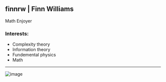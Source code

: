 ## finnrw | Finn Williams

Math Enjoyer

### Interests:
* Complexity theory
* Information theory
* Fundemental physics
* Math

---
![image](https://github.com/user-attachments/assets/8018db83-6679-47bc-9772-0b32e801891e)
